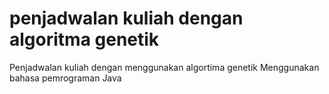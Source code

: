# penjadwalan kuliah dengan algoritma genetik
Penjadwalan kuliah dengan menggunakan algortima genetik 
Menggunakan bahasa pemrograman Java



